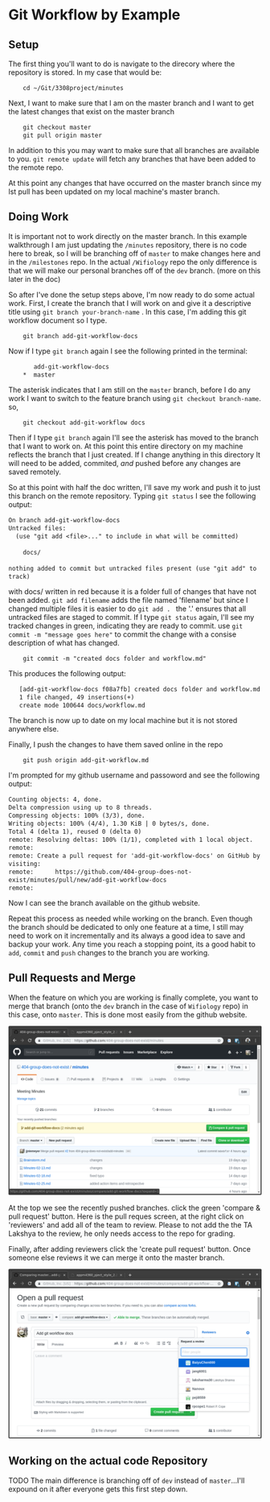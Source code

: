 # Git Workflow by Example

## Setup

The first thing you'll want to do is navigate to the direcory where the repository is stored. In my case that would be:
```
    cd ~/Git/3308project/minutes 
```

Next, I want to make sure that I am on the master branch and I want to get the latest changes that exist on the master branch
```
    git checkout master
    git pull origin master
```

In addition to this you may want to make sure that all branches are available to you. `git remote update` will fetch any branches that have been added to the remote repo. 

At this point any changes that have occurred on the master branch since my lst pull has been updated on my local machine's master branch. 

## Doing Work

It is important not to work directly on the master branch. In this example walkthrough I am just updating the `/minutes` repository, there is no code here to break, so I will be branching off of `master` to make changes here and in the `/milestones` repo. In the actual `/Wifiology` repo the only difference is that we will make our personal branches off of the `dev` branch. (more on this later in the doc)

So after I've done the setup steps above, I'm now ready to do some actual work.
First, I create the branch that I will work on and give it a descriptive title using `git branch your-branch-name` . In this case, I'm adding this git workflow document so I type.
```
    git branch add-git-workflow-docs
```

Now if I type `git branch` again I see the following printed in the terminal:
```
       add-git-workflow-docs
    *  master

```

The asterisk indicates that I am still on the `master` branch, before I do any work I want to switch to the feature branch using `git checkout branch-name`.
so,
```
    git checkout add-git-workflow docs
```

Then if I type `git branch` again I'll see the asterisk has moved to the branch that I want to work on. At this point this entire directory on my machine reflects the branch that I just created. If I change anything in this directory It will need to be added, commited, *and* pushed before any changes are saved remotely.

So at this point with half the doc written, I'll save my work and push it to just this branch on the remote repository. Typing `git status` I see the following output:
```
On branch add-git-workflow-docs
Untracked files:
  (use "git add <file>..." to include in what will be committed)

	docs/

nothing added to commit but untracked files present (use "git add" to track)

```
with docs/ written in red because it is a folder full of changes that have not been added. `git add filename` adds the file named 'filename' but since I changed multiple files it is easier to do `git add . ` the '.' ensures that all untracked files are staged to commit. If I type `git status` again, I'll see my tracked changes in green, indicating they are ready to commit. use `git commit -m "message goes here"` to commit the change with a consise description of what has changed.

```
    git commit -m "created docs folder and workflow.md"
```

This produces the following output:
```
   [add-git-workflow-docs f08a7fb] created docs folder and workflow.md
   1 file changed, 49 insertions(+)
   create mode 100644 docs/workflow.md
```
The branch is now up to date on my local machine but it is not stored anywhere else.

Finally, I push the changes to have them saved online in the repo
```
    git push origin add-git-workflow.md
```

I'm prompted for my github username and passoword and see the following output:
```
Counting objects: 4, done.
Delta compression using up to 8 threads.
Compressing objects: 100% (3/3), done.
Writing objects: 100% (4/4), 1.30 KiB | 0 bytes/s, done.
Total 4 (delta 1), reused 0 (delta 0)
remote: Resolving deltas: 100% (1/1), completed with 1 local object.
remote: 
remote: Create a pull request for 'add-git-workflow-docs' on GitHub by visiting:
remote:      https://github.com/404-group-does-not-exist/minutes/pull/new/add-git-workflow-docs
remote: 
```

Now I can see the branch available on the github website.

Repeat this process as needed while working on the branch. Even though the branch should be dedicated to only one feature at a time, I still may need to work on it incrementally and its always a good idea to save and backup your work. Any time you reach a stopping point, its a good habit to `add`, `commit` and `push` changes to the branch you are working.

## Pull Requests and Merge

When the feature on which you are working is finally complete, you want to merge that branch (onto the `dev` branch in the case of `Wifiology` repo) in this case, onto `master`. This is done most easily from the github website.

![merge and pull request](../img/screen_PR_1.png)

At the top we see the recently pushed branches. click the green 'compare & pull request' button. Here is the pull reques screen, at the right click on 'reviewers' and add all of the team to review. Please to not add the the TA Lakshya to the review, he only needs access to the repo for grading.

Finally, after adding reviewers click the 'create pull request' button. Once someone else reviews it we can merge it onto the master branch.

![submit for review](../img/screen_PR_2.png)

## Working on the actual code Repository

TODO
The main difference is branching off of `dev` instead of `master`...I'll expound on it after everyone gets this first step down.


